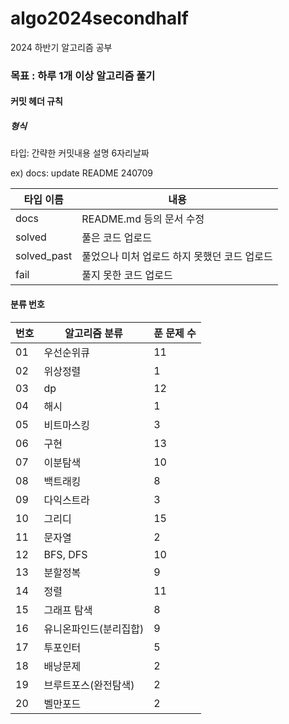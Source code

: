 # algo2024secondhalf

2024 하반기 알고리즘 공부

### 목표 : 하루 1개 이상 알고리즘 풀기

[문제풀이 상황 노션]:https://potent-light-313.notion.site/2024-8ef158496c324f85921834d1b9517fb5?pvs=4



#### 커밋 헤더 규칙

##### 형식

타입: 간략한 커밋내용 설명 6자리날짜

ex) docs: update README 240709



| 타입 이름  | 내용 |
|----|----|
| docs | README.md 등의 문서 수정 |
| solved | 풀은 코드 업로드 |
| solved_past | 풀었으나 미처 업로드 하지 못했던 코드 업로드 |
| fail | 풀지 못한 코드 업로드 |



#### 분류 번호

| 번호 |알고리즘 분류|푼 문제 수|
|----|----|----|
|01|우선순위큐|11|
|02|위상정렬|1|
|03|dp|12|
|04|해시|1|
|05|비트마스킹|3|
|06|구현|13|
|07|이분탐색|10|
|08|백트래킹|8|
|09|다익스트라|3|
|10|그리디|15|
|11|문자열|2|
|12|BFS, DFS|10|
|13|분할정복|9|
|14|정렬| 11         |
|15|그래프 탐색|8|
|16|유니온파인드(분리집합)|9|
|17|투포인터|5|
|18|배낭문제|2|
|19|브루트포스(완전탐색)|2|
|20|벨만포드|2|



